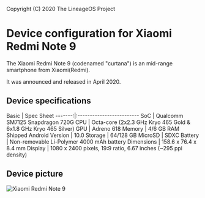 Copyright (C) 2020 The LineageOS Project
 
  Device configuration for Xiaomi Redmi Note 9 
 =========================================
 
  The Xiaomi Redmi Note 9 (codenamed "curtana") is an mid-range 
smartphone from Xiaomi(Redmi).
 
  It was announced and released in April 2020.
 
  ## Device specifications
 
  Basic | Spec Sheet -------:|:------------------------- 
SoC | Qualcomm SM7125 Snapdragon 720G
CPU | Octa-core (2x2.3 GHz Kryo 465 Gold & 6x1.8 GHz Kryo 465 Silver)
GPU | Adreno 618
Memory | 4/6 GB RAM Shipped 
Android Version | 10.0 
Storage | 64/128 GB 
MicroSD | SDXC
Battery | Non-removable Li-Polymer 4000 mAh battery
Dimensions | 158.6 x 76.4 x 8.4 mm 
Display | 1080 x 2400 pixels, 19:9 ratio, 6.67 
 inches (~295 ppi density) 
 
 
  ## Device picture
 
  ![Xiaomi Redmi Note 9 ](https://fdn2.gsmarena.com/vv/pics/xiaomi/xiaomi-redmi-note-9-pro-1.jpg "Xiaomi Redmi Note 9")
